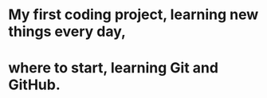 # My first coding project, learning new things every day,
# where to start, learning Git and GitHub.
